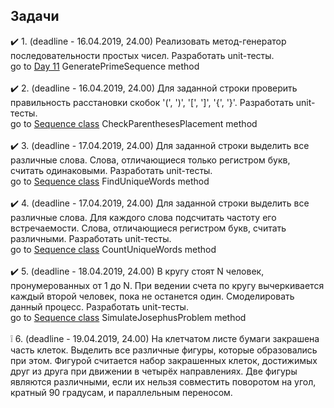 ## Задачи
:heavy_check_mark: 1. (deadline - 16.04.2019, 24.00) Реализовать метод-генератор последовательности простых чисел. Разработать unit-тесты. <br/>
go to [Day 11](https://github.com/UltramarineDev/NET1.S.2019.Sokolova.11/blob/master/SequenceManipulations/Generator.cs) GeneratePrimeSequence method<br/><br/>
:heavy_check_mark: 2. (deadline - 16.04.2019, 24.00) Для заданной строки проверить правильность расстановки скобок '(', ')', '[', ']', '{', '}'. Разработать unit-тесты.<br/>
go to [Sequence class](https://github.com/UltramarineDev/NET1.S.2019.Sokolova.12/blob/master/CollectionsManipulations/Sequence.cs) CheckParenthesesPlacement method<br/><br/>
:heavy_check_mark: 3. (deadline - 17.04.2019, 24.00) Для заданной строки выделить все различные слова. Слова, отличающиеся только регистром букв, считать одинаковыми. Разработать unit-тесты.<br/>
go to [Sequence class](https://github.com/UltramarineDev/NET1.S.2019.Sokolova.12/blob/master/CollectionsManipulations/Sequence.cs) FindUniqueWords method<br/><br/>
:heavy_check_mark: 4. (deadline - 17.04.2019, 24.00) Для заданной строки выделить все различные слова. Для каждого слова подсчитать частоту его встречаемости. Слова, отличающиеся регистром букв, считать различными. Разработать unit-тесты.<br/>
go to [Sequence class](https://github.com/UltramarineDev/NET1.S.2019.Sokolova.12/blob/master/CollectionsManipulations/Sequence.cs) CountUniqueWords method<br/><br/>
:heavy_check_mark: 5. (deadline - 18.04.2019, 24.00) В кругу стоят N человек, пронумерованных от 1 до N. При ведении счета по кругу вычеркивается каждый второй человек, пока не останется один. Cмоделировать данный процесс. Разработать unit-тесты.<br/>
go to [Sequence class](https://github.com/UltramarineDev/NET1.S.2019.Sokolova.12/blob/master/CollectionsManipulations/Sequence.cs)
SimulateJosephusProblem method<br/><br/>
:grey_exclamation: 6. (deadline - 19.04.2019, 24.00) На клетчатом листе бумаги закрашена часть клеток. Выделить все различные фигуры, которые образовались при этом. Фигурой считается набор закрашенных клеток, достижимых друг из друга при движении в четырёх направлениях. Две фигуры являются различными, если их нельзя совместить поворотом на угол, кратный 90 градусам, и параллельным переносом.
